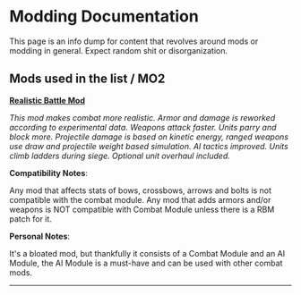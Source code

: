 # Modding Documentation

This page is an info dump for content that revolves around mods or modding in general. Expect random shit or disorganization.



## Mods used in the list / MO2

**[Realistic Battle Mod](https://www.nexusmods.com/mountandblade2bannerlord/mods/791)**

*This mod makes combat more realistic. Armor and damage is reworked according to experimental data. Weapons attack faster. Units parry and block more. Projectile damage is based on kinetic energy, ranged weapons use draw and projectile weight based simulation. AI tactics improved. Units climb ladders during siege. Optional unit overhaul included.*

**Compatibility Notes**: 

Any mod that affects stats of bows, crossbows, arrows and bolts is not compatible with the combat module. Any mod that adds armors and/or weapons is NOT compatible with Combat Module unless there is a RBM patch for it.

**Personal Notes**:

It's a bloated mod, but thankfully it consists of a Combat Module and an AI Module, the AI Module is a must-have and can be used with other combat mods.

---



